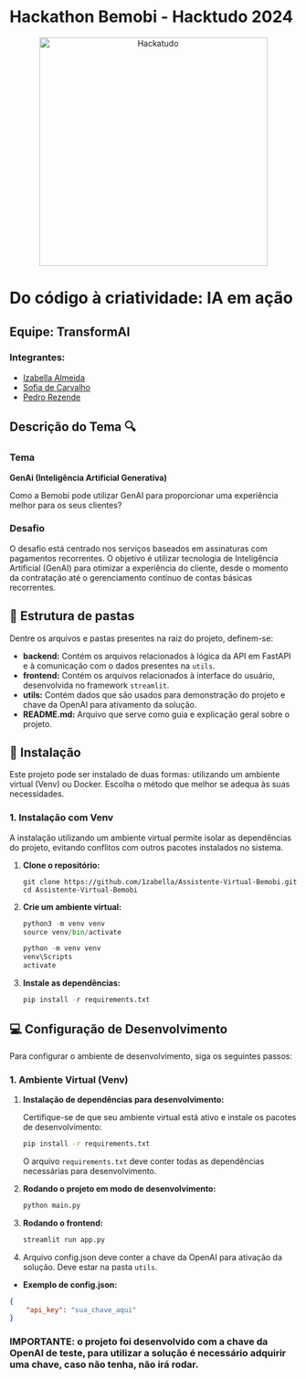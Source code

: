 # Hackathon Bemobi - Hacktudo 2024

<p align="center">
<a href= "https://www.hacktudo.com.br/hackathonbemobi"><img src="https://static.wixstatic.com/media/8769c0_5e62b11a063e419f94421e9f325eeead~mv2.png/v1/fill/w_377,h_49,al_c,q_85,usm_0.66_1.00_0.01,enc_auto/8769c0_5e62b11a063e419f94421e9f325eeead~mv2.png" alt="Hackatudo" width="400" border="0"></a>
</p>

# Do código à criatividade: IA em ação

## Equipe: TransformAI
### Integrantes:
- <a href="https://www.linkedin.com/in/izabellaalmeida/">Izabella Almeida</a>
- <a href="https://www.linkedin.com/in/sofia-carvalho-386a8774/">Sofia de Carvalho</a>
- <a href="https://www.linkedin.com/in/pedrocrezende/">Pedro Rezende</a>


## Descrição do Tema 🔍
### Tema
**GenAi (Inteligência Artificial Generativa)**

Como a Bemobi pode utilizar GenAI para proporcionar uma experiência melhor
para os seus clientes?

### Desafio
O desafio está centrado nos serviços baseados em assinaturas com pagamentos recorrentes. O objetivo é utilizar tecnologia de Inteligência Artificial (GenAI) para otimizar a experiência do cliente, desde o momento da contratação até o gerenciamento contínuo de contas básicas recorrentes.


## 📁 Estrutura de pastas
Dentre os arquivos e pastas presentes na raiz do projeto, definem-se:

* **backend:** Contém os arquivos relacionados à lógica da API em FastAPI e à comunicação com o dados presentes na `utils`.
* **frontend:** Contém os arquivos relacionados à interface do usuário, desenvolvida no framework `streamlit`.
* **utils:** Contém dados que são usados para demonstração do projeto e chave da OpenAI para ativamento da solução.
* **README.md:** Arquivo que serve como guia e explicação geral sobre o projeto.

## 🔧 Instalação

Este projeto pode ser instalado de duas formas: utilizando um ambiente virtual (Venv) ou Docker. Escolha o método que melhor se adequa às suas necessidades.

### 1. Instalação com Venv

A instalação utilizando um ambiente virtual permite isolar as dependências do projeto, evitando conflitos com outros pacotes instalados no sistema.

1. **Clone o repositório:**

   ```git
   git clone https://github.com/1zabella/Assistente-Virtual-Bemobi.git
   cd Assistente-Virtual-Bemobi
   ```

2. **Crie um ambiente virtual:**
    ```python
    python3 -m venv venv
    source venv/bin/activate
    ```
    ```python
    python -m venv venv
    venv\Scripts
    activate
    ```
3. **Instale as dependências:**
    ```python
    pip install -r requirements.txt
    ```


## 💻 Configuração de Desenvolvimento

Para configurar o ambiente de desenvolvimento, siga os seguintes passos:

### 1. Ambiente Virtual (Venv)

1. **Instalação de dependências para desenvolvimento:**

   Certifique-se de que seu ambiente virtual está ativo e instale os pacotes de desenvolvimento:

   ```sh
   pip install -r requirements.txt
   ```

   O arquivo `requirements.txt` deve conter todas as dependências necessárias para desenvolvimento.


3. **Rodando o projeto em modo de desenvolvimento:**

   ```sh
   python main.py
   ```

4. **Rodando o frontend:**

   ```sh
   streamlit run app.py
   ```

5. Arquivo config.json deve conter a chave da OpenAI para ativação da solução. Deve estar na pasta `utils`.

- **Exemplo de config.json:**
```json
{
    "api_key": "sua_chave_aqui"
}
```

### IMPORTANTE: o projeto foi desenvolvido com a chave da OpenAI de teste, para utilizar a solução é necessário adquirir uma chave, caso não tenha, não irá rodar.